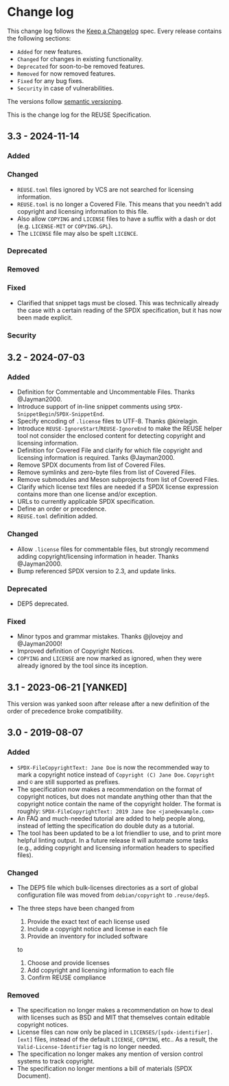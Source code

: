 <!--
SPDX-FileCopyrightText: 2019 Free Software Foundation Europe e.V.
SPDX-FileCopyrightText: 2023 DB Systel GmbH

SPDX-License-Identifier: CC-BY-SA-4.0
-->

# Change log

This change log follows the [Keep a
Changelog](http://keepachangelog.com/) spec. Every release contains the
following sections:

-   `Added` for new features.
-   `Changed` for changes in existing functionality.
-   `Deprecated` for soon-to-be removed features.
-   `Removed` for now removed features.
-   `Fixed` for any bug fixes.
-   `Security` in case of vulnerabilities.

The versions follow [semantic versioning](https://semver.org).

This is the change log for the REUSE Specification.

<!--
## Unreleased - YYYY-MM-DD

### Added

### Changed

### Deprecated

### Removed

### Fixed

### Security
-->

## 3.3 - 2024-11-14

### Added

### Changed

- `REUSE.toml` files ignored by VCS are not searched for licensing information.
- `REUSE.toml` is no longer a Covered File. This means that you needn't add
  copyright and licensing information to this file.
- Also allow `COPYING` and `LICENSE` files to have a suffix with a dash or dot
  (e.g. `LICENSE-MIT` or `COPYING.GPL`).
- The `LICENSE` file may also be spelt `LICENCE`.

### Deprecated

### Removed

### Fixed

- Clarified that snippet tags must be closed. This was technically already the
  case with a certain reading of the SPDX specification, but it has now been
  made explicit.

### Security

## 3.2 - 2024-07-03

### Added

- Definition for Commentable and Uncommentable Files. Thanks @Jayman2000.
- Introduce support of in-line snippet comments using
  `SPDX-SnippetBegin`/`SPDX-SnippetEnd`.
- Specify encoding of `.license` files to UTF-8. Thanks @kirelagin.
- Introduce `REUSE-IgnoreStart`/`REUSE-IgnoreEnd` to make the REUSE helper tool
  not consider the enclosed content for detecting copyright and licensing
  information.
- Definition for Covered File and clarify for which file copyright and licensing
  information is required. Tanks @Jayman2000.
- Remove SPDX documents from list of Covered Files.
- Remove symlinks and zero-byte files from list of Covered Files.
- Remove submodules and Meson subprojects from list of Covered Files.
- Clarify which license text files are needed if a SPDX license expression
  contains more than one license and/or exception.
- URLs to currently applicable SPDX specification.
- Define an order or precedence.
- `REUSE.toml` definition added.

### Changed

- Allow `.license` files for commentable files, but strongly recommend adding
  copyright/licensing information in header. Thanks @Jayman2000.
- Bump referenced SPDX version to 2.3, and update links.

### Deprecated

- DEP5 deprecated.

### Fixed

- Minor typos and grammar mistakes. Thanks @jlovejoy and @Jayman2000!
- Improved definition of Copyright Notices.
- `COPYING` and `LICENSE` are now marked as ignored, when they were already
  ignored by the tool since its inception.

## 3.1 - 2023-06-21 [YANKED]

This version was yanked soon after release after a new definition of the order
of precedence broke compatibility.

## 3.0 - 2019-08-07

### Added

- `SPDX-FileCopyrightText: Jane Doe` is now the recommended way to mark a copyright
  notice instead of `Copyright (C) Jane Doe`. `Copyright` and `©` are still
  supported as prefixes.
- The specification now makes a recommendation on the format of copyright
  notices, but does not mandate anything other than that the copyright notice
  contain the name of the copyright holder. The format is roughly:
  `SPDX-FileCopyrightText: 2019 Jane Doe <jane@example.com>`
- An FAQ and much-needed tutorial are added to help people along, instead of
  letting the specification do double duty as a tutorial.
- The tool has been updated to be a lot friendlier to use, and to print more
  helpful linting output. In a future release it will automate some tasks (e.g.,
  adding copyright and licensing information headers to specified files).

### Changed

- The DEP5 file which bulk-licenses directories as a sort of global
  configuration file was moved from `debian/copyright` to `.reuse/dep5`.
- The three steps have been changed from
  1. Provide the exact text of each license used
  2. Include a copyright notice and license in each file
  3. Provide an inventory for included software

  to

  1. Choose and provide licenses
  2. Add copyright and licensing information to each file
  3. Confirm REUSE compliance

### Removed

- The specification no longer makes a recommendation on how to deal with
  licenses such as BSD and MIT that themselves contain editable copyright
  notices.
- License files can now only be placed in `LICENSES/[spdx-identifier].[ext]`
  files, instead of the default `LICENSE`, `COPYING`, etc.. As a result, the
  `Valid-License-Identifier` tag is no longer needed.
- The specification no longer makes any mention of version control systems to
  track copyright.
- The specification no longer mentions a bill of materials (SPDX Document).
